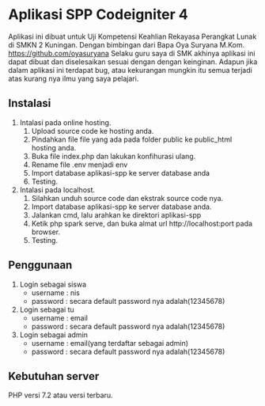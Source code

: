 # Aplikasi SPP Codeigniter 4

Aplikasi ini dibuat untuk Uji Kompetensi Keahlian Rekayasa Perangkat Lunak di SMKN 2 Kuningan. Dengan bimbingan dari Bapa Oya Suryana M.Kom. https://github.com/oyasuryana Selaku guru saya di SMK akhinya aplikasi ini dapat dibuat dan diselesaikan sesuai dengan dengan keinginan. Adapun jika dalam aplikasi ini terdapat bug, atau kekurangan mungkin itu semua terjadi atas kurang nya ilmu yang saya pelajari.

## Instalasi

1.  Intalasi pada online hosting.
    1. Upload source code ke hosting anda.
    2. Pindahkan file file yang ada pada folder public ke public_html hosting anda.
    3. Buka file index.php dan lakukan konfihurasi ulang. 
    4. Rename file .env menjadi env
    5. Import database aplikasi-spp ke server database anda
    6. Testing.
2.  Intalasi pada localhost.
    1. Silahkan unduh source code dan ekstrak source code nya.
    5. Import database aplikasi-spp ke server database anda.
    6. Jalankan cmd, lalu arahkan ke direktori aplikasi-spp
    7. Ketik php spark serve, dan buka almat url http://localhost:port pada browser.
    8. Testing.

## Penggunaan

1. Login sebagai siswa
   - username : nis
   - password : secara default password nya adalah(12345678)
2. Login sebagai tu
   - username : email
   - password : secara default password nya adalah(12345678)
3. Login sebagai admin
   - username : email(yang terdaftar sebagai admin)
   - password : secara default password nya adalah(12345678)

## Kebutuhan server

PHP versi 7.2 atau versi terbaru.
